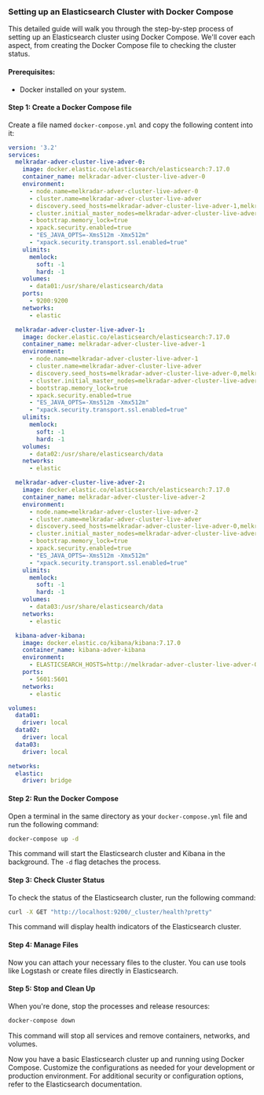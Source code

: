 ### Setting up an Elasticsearch Cluster with Docker Compose

This detailed guide will walk you through the step-by-step process of setting up an Elasticsearch cluster using Docker Compose. We'll cover each aspect, from creating the Docker Compose file to checking the cluster status.

#### Prerequisites:
- Docker installed on your system.

#### Step 1: Create a Docker Compose file
Create a file named `docker-compose.yml` and copy the following content into it:

```yaml
version: '3.2'
services:
  melkradar-adver-cluster-live-adver-0:
    image: docker.elastic.co/elasticsearch/elasticsearch:7.17.0
    container_name: melkradar-adver-cluster-live-adver-0
    environment:
      - node.name=melkradar-adver-cluster-live-adver-0
      - cluster.name=melkradar-adver-cluster-live-adver
      - discovery.seed_hosts=melkradar-adver-cluster-live-adver-1,melkradar-adver-cluster-live-adver-2
      - cluster.initial_master_nodes=melkradar-adver-cluster-live-adver-0,melkradar-adver-cluster-live-adver-1,melkradar-adver-cluster-live-adver-2
      - bootstrap.memory_lock=true
      - xpack.security.enabled=true
      - "ES_JAVA_OPTS=-Xms512m -Xmx512m"
      - "xpack.security.transport.ssl.enabled=true"
    ulimits:
      memlock:
        soft: -1
        hard: -1
    volumes:
      - data01:/usr/share/elasticsearch/data
    ports:
      - 9200:9200
    networks:
      - elastic

  melkradar-adver-cluster-live-adver-1:
    image: docker.elastic.co/elasticsearch/elasticsearch:7.17.0
    container_name: melkradar-adver-cluster-live-adver-1
    environment:
      - node.name=melkradar-adver-cluster-live-adver-1
      - cluster.name=melkradar-adver-cluster-live-adver
      - discovery.seed_hosts=melkradar-adver-cluster-live-adver-0,melkradar-adver-cluster-live-adver-2
      - cluster.initial_master_nodes=melkradar-adver-cluster-live-adver-0,melkradar-adver-cluster-live-adver-1,melkradar-adver-cluster-live-adver-2
      - bootstrap.memory_lock=true
      - xpack.security.enabled=true
      - "ES_JAVA_OPTS=-Xms512m -Xmx512m"
      - "xpack.security.transport.ssl.enabled=true"
    ulimits:
      memlock:
        soft: -1
        hard: -1
    volumes:
      - data02:/usr/share/elasticsearch/data
    networks:
      - elastic

  melkradar-adver-cluster-live-adver-2:
    image: docker.elastic.co/elasticsearch/elasticsearch:7.17.0
    container_name: melkradar-adver-cluster-live-adver-2
    environment:
      - node.name=melkradar-adver-cluster-live-adver-2
      - cluster.name=melkradar-adver-cluster-live-adver
      - discovery.seed_hosts=melkradar-adver-cluster-live-adver-0,melkradar-adver-cluster-live-adver-1
      - cluster.initial_master_nodes=melkradar-adver-cluster-live-adver-0,melkradar-adver-cluster-live-adver-1,melkradar-adver-cluster-live-adver-2
      - bootstrap.memory_lock=true
      - xpack.security.enabled=true
      - "ES_JAVA_OPTS=-Xms512m -Xmx512m"
      - "xpack.security.transport.ssl.enabled=true"
    ulimits:
      memlock:
        soft: -1
        hard: -1
    volumes:
      - data03:/usr/share/elasticsearch/data
    networks:
      - elastic

  kibana-adver-kibana:
    image: docker.elastic.co/kibana/kibana:7.17.0
    container_name: kibana-adver-kibana
    environment:
      - ELASTICSEARCH_HOSTS=http://melkradar-adver-cluster-live-adver-0:9200
    ports:
      - 5601:5601
    networks:
      - elastic

volumes:
  data01:
    driver: local
  data02:
    driver: local
  data03:
    driver: local

networks:
  elastic:
    driver: bridge
```

#### Step 2: Run the Docker Compose
Open a terminal in the same directory as your `docker-compose.yml` file and run the following command:

```bash
docker-compose up -d
```

This command will start the Elasticsearch cluster and Kibana in the background. The `-d` flag detaches the process.

#### Step 3: Check Cluster Status
To check the status of the Elasticsearch cluster, run the following command:

```bash
curl -X GET "http://localhost:9200/_cluster/health?pretty"
```

This command will display health indicators of the Elasticsearch cluster.

#### Step 4: Manage Files
Now you can attach your necessary files to the cluster. You can use tools like Logstash or create files directly in Elasticsearch.

#### Step 5: Stop and Clean Up
When you're done, stop the processes and release resources:

```bash
docker-compose down
```

This command will stop all services and remove containers, networks, and volumes.

Now you have a basic Elasticsearch cluster up and running using Docker Compose. Customize the configurations as needed for your development or production environment. For additional security or configuration options, refer to the Elasticsearch documentation.
